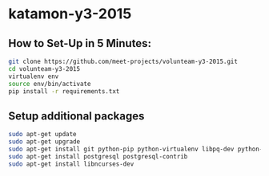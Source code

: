 # katamon-y3-2015
## How to Set-Up in 5 Minutes:
```bash
git clone https://github.com/meet-projects/volunteam-y3-2015.git
cd volunteam-y3-2015
virtualenv env
source env/bin/activate
pip install -r requirements.txt
```

## Setup additional packages
```bash
sudo apt-get update
sudo apt-get upgrade
sudo apt-get install git python-pip python-virtualenv libpq-dev python-dev
sudo apt-get install postgresql postgresql-contrib
sudo apt-get install libncurses-dev
```
